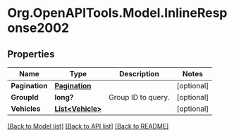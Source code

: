 # Org.OpenAPITools.Model.InlineResponse2002
## Properties

Name | Type | Description | Notes
------------ | ------------- | ------------- | -------------
**Pagination** | [**Pagination**](Pagination.md) |  | [optional] 
**GroupId** | **long?** | Group ID to query. | [optional] 
**Vehicles** | [**List&lt;Vehicle&gt;**](Vehicle.md) |  | [optional] 

[[Back to Model list]](../README.md#documentation-for-models) [[Back to API list]](../README.md#documentation-for-api-endpoints) [[Back to README]](../README.md)

